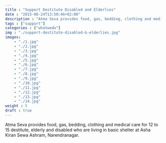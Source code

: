 ```yaml
---
title : "Support Destitute Disabled and Elderlies"
date : "2015-06-24T13:50:46+02:00"
description : "Atma Seva provides food, gas, bedding, clothing and medical care for 12 to 15 destitute, elderly and disabled who are living in basic shelter at Asha Kiran Sewa Ashram, Narendranagar."
tags : ["support"]
categories : ["whatwedo"]
img : "./support-destitute-disabled-&-elderlies.jpg"
images:
    - "./1.jpg"
    - "./2.jpg"
    - "./3.jpg"
    - "./4.jpg"
    - "./5.jpg"
    - "./6.jpg"
    - "./7.jpg"
    - "./8.jpg"
    - "./9.jpg"
    - "./10.jpg"
    - "./11.jpg"
    - "./12.jpg"
    - "./13.jpg"
    - "./14.jpg"
weight : 5
draft : true
---
```


Atma Seva provides food, gas, bedding, clothing and medical care for 12 to 15 destitute, elderly and disabled who are living in basic shelter at Asha Kiran Sewa Ashram, Narendranagar.